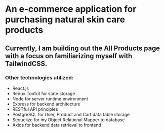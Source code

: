 # An e-commerce application for purchasing natural skin care products

## Currently, I am building out the All Products page with a focus on familiarizing myself with TailwindCSS.

### Other technologies utilized:
+ React.js
+ Redux Toolkit for state storage 
+ Node for server runtime environment
+ Express for backend architecture
+ RESTful API principles
+ PostgreSQL for User, Product and Cart data table storage
+ Sequelize for my Object Relational Mapper to database
+ Axios for backend data retrieval to frontend


